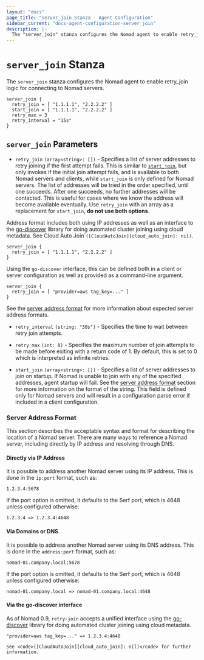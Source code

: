 ```yaml
---
layout: "docs"
page_title: "server_join Stanza - Agent Configuration"
sidebar_current: "docs-agent-configuration-server_join"
description: |-
  The "server_join" stanza configures the Nomad agent to enable retry_join logic for connecting to Nomad servers.
---
```


# `server_join` Stanza

The `server_join` stanza configures the Nomad agent to enable retry_join logic for connecting to Nomad servers.

```hcl
server_join {
  retry_join = [ "1.1.1.1", "2.2.2.2" ]
  start_join = [ "1.1.1.1", "2.2.2.2" ]
  retry_max = 3
  retry_interval = "15s"
}
```

## `server_join` Parameters

- `retry_join` `(array<string>: [])` - Specifies a list of server
  addresses to retry joining if the first attempt fails. This is similar to
  [`start_join`](#start_join), but only invokes if the initial join attempt
  fails, and is available to both Nomad servers and clients, while
  `start_join` is only defined for Nomad servers. The list of addresses will
  be tried in the order specified, until one succeeds. After one succeeds, no
  further addresses will be contacted. This is
  useful for cases where we know the address will become available eventually.
  Use `retry_join` with an array as a replacement for `start_join`, **do not use
  both options**.

Address format includes both using IP addresses as well as an interface to the
[go-discover](https://github.com/hashicorp/go-discover) library for doing
automated cluster joining using cloud metadata.
See Cloud Auto Join`<code>([CloudAutoJoin][cloud_auto_join]: nil)</code>.
```
server_join {
  retry_join = [ "1.1.1.1", "2.2.2.2" ]
}
```
Using the `go-discover` interface, this can be defined both in a client or
server configuration as well as provided as a command-line argument.
```
server_join {
  retry_join = [ "provider=aws tag_key=..." ]
}
```
See the [server address format](#server-address-format) for more information
about expected server address formats.

- `retry_interval` `(string: "30s")` - Specifies the time to wait between retry
  join attempts.

- `retry_max` `(int: 0)` - Specifies the maximum number of join attempts to be
  made before exiting with a return code of 1. By default, this is set to 0
  which is interpreted as infinite retries.

- `start_join` `(array<string>: [])` - Specifies a list of server addresses to
  join on startup. If Nomad is unable to join with any of the specified
  addresses, agent startup will fail. See the
  [server address format](#server-address-format) section for more information
  on the format of the string. This field is defined only for Nomad servers and
  will result in a configuration parse error if included in a client
  configuration.

### Server Address Format

This section describes the acceptable syntax and format for describing the
location of a Nomad server. There are many ways to reference a Nomad server,
including directly by IP address and resolving through DNS.

#### Directly via IP Address

It is possible to address another Nomad server using its IP address. This is
done in the `ip:port` format, such as:

```
1.2.3.4:5678
```

If the port option is omitted, it defaults to the Serf port, which is 4648
unless configured otherwise:

```
1.2.3.4 => 1.2.3.4:4648
```

#### Via Domains or DNS

It is possible to address another Nomad server using its DNS address. This is
done in the `address:port` format, such as:

```
nomad-01.company.local:5678
```

If the port option is omitted, it defaults to the Serf port, which is 4648
unless configured otherwise:

```
nomad-01.company.local => nomad-01.company.local:4648
```

#### Via the go-discover interface

As of Nomad 0.9, `retry-join` accepts a unified interface using the
[go-discover](https://github.com/hashicorp/go-discover) library for doing
automated cluster joining using cloud metadata.

```
"provider=aws tag_key=..." => 1.2.3.4:4648

See <code>([CloudAutoJoin][cloud_auto_join]: nil)</code> for further information.
```
